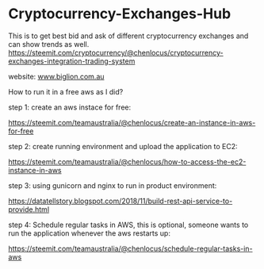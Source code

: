 # Cryptocurrency-Exchanges-Hub
This is to get best bid and ask of different cryptocurrency exchanges and can show trends as well.
https://steemit.com/cryptocurrency/@chenlocus/cryptocurrency-exchanges-integration-trading-system



website:
www.biglion.com.au

How to run it in a free aws as I did?

step 1: create an aws instace for free:

https://steemit.com/teamaustralia/@chenlocus/create-an-instance-in-aws-for-free

step 2: create running environment and upload the application to EC2:

https://steemit.com/teamaustralia/@chenlocus/how-to-access-the-ec2-instance-in-aws

step 3: using gunicorn and nginx to run in product environment:

https://datatellstory.blogspot.com/2018/11/build-rest-api-service-to-provide.html


step 4: Schedule regular tasks in AWS, this is optional, someone wants to run the application whenever the aws restarts up:

https://steemit.com/teamaustralia/@chenlocus/schedule-regular-tasks-in-aws
